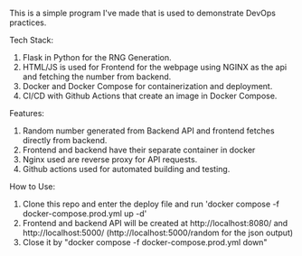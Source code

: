 This is a simple program I've made that is used to demonstrate DevOps practices.

Tech Stack:
1) Flask in Python for the RNG Generation.
2) HTML/JS is used for Frontend for the webpage using NGINX as the api and fetching the number from backend.
3) Docker and Docker Compose for containerization and deployment.
4) CI/CD with Github Actions that create an image in Docker Compose.

Features:
1) Random number generated from Backend API and frontend fetches directly from backend.
2) Frontend and backend have their separate container in docker 
3) Nginx used are reverse proxy for API requests.
4) Github actions used for automated building and testing. 

How to Use:
1) Clone this repo and enter the deploy file and run 'docker compose -f docker-compose.prod.yml up -d'
2) Frontend and backend API will be created at http://localhost:8080/ and http://localhost:5000/ (http://localhost:5000/random for the json output)
3) Close it by "docker compose -f docker-compose.prod.yml down"
